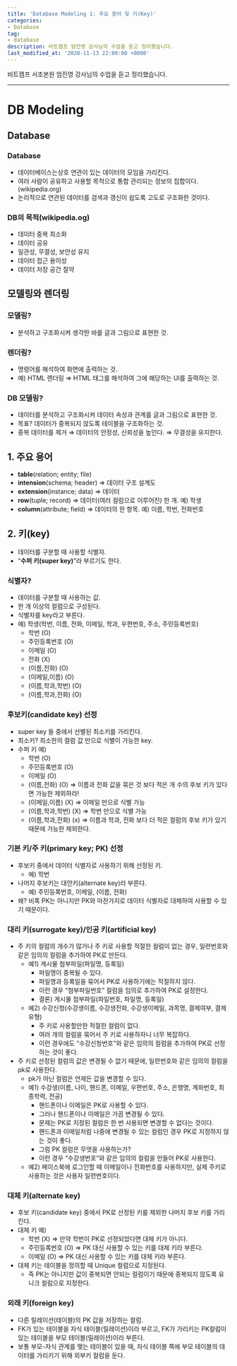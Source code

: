 ```yaml
---
title: 'Database Modeling 1: 주요 용어 및 키(Key)'
categories:
- Database
tag:
- database
description: 비트캠프 엄진영 강사님의 수업을 듣고 정리했습니다.
last_modified_at: '2020-11-13 22:00:00 +0800'
---
```


비트캠프 서초본원 엄진영 강사님의 수업을 듣고 정리했습니다.

---
# DB Modeling

## Database

### Database
- 데이터베이스는상호 연관이 있는 데이터의 모임을 가리킨다.
- 여러 사람이 공유하고 사용할 목적으로 통합 관리되는 정보의 집합이다.(wikipedia.org)
- 논리적으로 연관된 데이터를 검색과 갱신이 쉽도록 고도로 구조화한 것이다.

### DB의 목적(wikipedia.og)
- 데이터 중복 최소화
- 데이터 공유
- 일관성, 무결성, 보안성 유지
- 데이터 접근 용이성
- 데이터 저장 공간 절약

## 모델링와 렌더링
### 모델링?

- 분석하고 구조화시켜 생각한 바를 글과 그림으로 표현한 것.

### 렌더링?

- 명령어를 해석하여 화면에 출력하는 것.
- 예) HTML 렌더링 ⇒ HTML 태그를 해석하여 그에 해당하는 UI를 출력하는 것.

### DB 모델링?

- 데이터를 분석하고 구조화시켜 데이터 속성과 관계를 글과 그림으로 표현한 것.
- 목표? 데이터가 중복되지 않도록 테이블을 구조화하는 것.
- 중복 데이터를 제거 ⇒ 데이터의 안정성, 신뢰성을 높인다. ⇒ 무결성을 유지한다.

## 1. 주요 용어

- **table**(relation; entity; file)
- **intension**(schema; header) ⇒ 데이터 구조 설계도
- **extension**(instance; data) ⇒ 데이터
- **row**(tuple; record) ⇒ 데이터(여러 컬럼으로 이루어진) 한 개. 예) 학생
- **column**(attribute; field) ⇒ 데이터의 한 항목. 예) 이름, 학번, 전화번호

## 2. 키(key)

- 데이터를 구분할 때 사용할 식별자.
- “**수퍼 키(super key)**”라 부르기도 한다.

### 식별자?

- 데이터를 구분할 때 사용하는 값.
- 한 개 이상의 컬럼으로 구성된다.
- 식별자를 key라고 부른다.
- 예) 학생(학번, 이름, 전화, 이메일, 학과, 우편번호, 주소, 주민등록번호)
    - 학번 (O)
    - 주민등록번호 (O)
    - 이메일 (O)
    - 전화 (X)
    - (이름,전화) (O)
    - (이메일,이름) (O)
    - (이름,학과,학번) (O)
    - (이름,학과,전화) (O)

### 후보키(candidate key) 선정

- super key 들 중에서 선별된 최소키를 가리킨다.
- 최소키? 최소한의 컬럼 값 만으로 식별이 가능한 key.
- 수퍼 키 예)
    - 학번 (O)
    - 주민등록번호 (O)
    - 이메일 (O)
    - (이름,전화) (O) ⇒ 이름과 전화 값을 묶은 것 보다 적은 개 수의 후보 키가 있다면 가능한 제외하라!
    - (이메일,이름) (X) ⇒ 이메일 만으로 식별 가능
    - (이름,학과,학번) (X) ⇒ 학번 만으로 식별 가능
    - (이름,학과,전화) (x) ⇒ 이름과 학과, 전화 보다 더 적은 컬럼의 후보 키가 있기 때문에 가능한 제외한다.

### 기본 키/주 키(primary key; PK) 선정

- 후보키 중에서 데이터 식별자로 사용하기 위해 선정된 키.
    - 예) 학번
- 나머지 후보키는 대안키(alternate key)라 부른다.
    - 예) 주민등록번호, 이메일, (이름, 전화)
- 왜? 비록 PK는 아니지만 PK와 마찬가지로 데이터 식별자로 대체하여 사용할 수 있기 때문이다.

### 대리 키(surrogate key)/인공 키(artificial key)

- 주 키의 컬럼의 개수가 많거나 주 키로 사용할 적절한 컬럼이 없는 경우, 일련번호와 같은 임의의 컬럼을 추가하여 PK로 만든다.
    - 예1) 게시물 첨부파일(파일명, 등록일)
        - 파일명이 중복될 수 있다.
        - 파일명과 등록일을 묶어서 PK로 사용하기에는 적절하지 않다.
        - 이런 경우 “첨부파일번호” 컬럼을 임의로 추가하여 PK로 설정한다.
        - 결론) 게시물 첨부파일(파일번호, 파일명, 등록일)
    - 예2) 수강신청(수강생이름, 수강생전화, 수강생이메일, 과목명, 결제여부, 결제유형)
        - 주 키로 사용할만한 적절한 컬럼이 없다.
        - 여러 개의 컬럼을 묶어서 주 키로 사용하자니 너무 복잡하다.
        - 이런 경우에도 “수강신청번호”와 같은 임의의 컬럼을 추가하여 PK로 선정하는 것이 좋다.
- 주 키로 선정된 컬럼의 값은 변경될 수 없기 때문에, 일련번호와 같은 임의의 컬럼을 pk로 사용한다.
    - pk가 아닌 컬럼은 언제든 값을 변경할 수 있다.
    - 예1) 수강생(이름, 나이, 핸드폰, 이메일, 우편번호, 주소, 은행명, 계좌번호, 최종학력, 전공)
        - 핸드폰이나 이메일은 PK로 사용할 수 있다.
        - 그러나 핸드폰이나 이메일은 가끔 변경될 수 있다.
        - 문제는 PK로 지정된 컬럼은 한 번 사용되면 변경할 수 없다는 것이다.
        - 핸드폰과 이메일처럼 나중에 변경될 수 있는 컬럼인 경우 PK로 지정하지 않는 것이 좋다.
        - 그럼 PK 컬럼은 무엇을 사용하는가?
        - 이런 경우 “수강생번호”와 같은 임의의 컬럼을 만들어 PK로 사용한다.
    - 예2) 페이스북에 로그인할 때 이메일이나 전화번호를 사용하지만, 실제 주키로 사용하는 것은 사용자 일련번호이다.

### 대체 키(alternate key)

- 후보 키(candidate key) 중에서 PK로 선정된 키를 제외한 나머지 후보 키를 가리킨다.
- 대체 키 예)
    - 학번 (X) ⇒ 만약 학번이 PK로 선정되었다면 대체 키가 아니다.
    - 주민등록번호 (O) ⇒ PK 대신 사용할 수 있는 키를 대체 키라 부른다.
    - 이메일 (O) ⇒ PK 대신 사용할 수 있는 키를 대체 키라 부른다.
- 대체 키는 테이블을 정의할 때 Unique 컬럼으로 지정된다.
    - 즉 PK는 아니지만 값이 중복되면 안되는 컬럼이기 때문에 중복되지 않도록 유니크 컬럼으로 지정한다.

### 외래 키(foreign key)

- 다른 릴레이션(테이블)의 PK 값을 저장하는 컬럼.
- FK가 있는 테이블을 자식 테이블(릴레이션)이라 부르고, FK가 가리키는 PK컬럼이 있는 테이블을 부모 테이블(릴레이션)이라 부른다.
- 보통 부모-자식 관계를 맺는 테이블이 있을 때, 자식 테이블 쪽에 부모 테이블의 데이터를 가리키기 위해 외부키 컬럼을 둔다.

